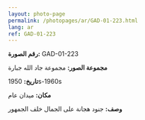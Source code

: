 ```yaml
---
layout: photo-page
permalink: /photopages/ar/GAD-01-223.html
lang: ar
ref: GAD-01-223
---
```


**رقم الصورة:** GAD-01-223

**مجموعة الصور:** مجموعة جاد الله جبارة

**تاريخ:**  1950s-1960s

**مكان:**  ميدان عام

**وصف:** جنود هجانة على الجمال خلف الجمهور
